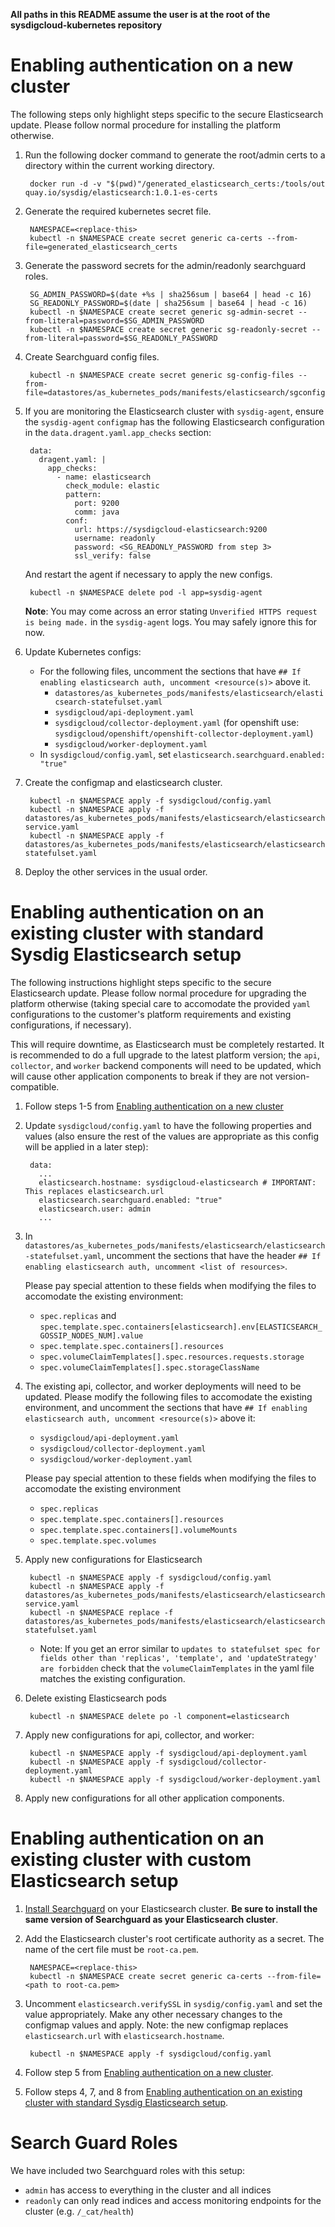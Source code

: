 **All paths in this README assume the user is at the root of the sysdigcloud-kubernetes repository**

# Enabling authentication on a new cluster

The following steps only highlight steps specific to the secure Elasticsearch update. Please follow normal procedure for installing the platform otherwise.

1. Run the following docker command to generate the root/admin certs to a directory within the current working directory.

        docker run -d -v "$(pwd)"/generated_elasticsearch_certs:/tools/out quay.io/sysdig/elasticsearch:1.0.1-es-certs

2. Generate the required kubernetes secret file.

        NAMESPACE=<replace-this>
        kubectl -n $NAMESPACE create secret generic ca-certs --from-file=generated_elasticsearch_certs

3. Generate the password secrets for the admin/readonly searchguard roles.

        SG_ADMIN_PASSWORD=$(date +%s | sha256sum | base64 | head -c 16)
        SG_READONLY_PASSWORD=$(date | sha256sum | base64 | head -c 16)
        kubectl -n $NAMESPACE create secret generic sg-admin-secret --from-literal=password=$SG_ADMIN_PASSWORD
        kubectl -n $NAMESPACE create secret generic sg-readonly-secret --from-literal=password=$SG_READONLY_PASSWORD

4. Create Searchguard config files.

        kubectl -n $NAMESPACE create secret generic sg-config-files --from-file=datastores/as_kubernetes_pods/manifests/elasticsearch/sgconfig

5. If you are monitoring the Elasticsearch cluster with `sysdig-agent`, ensure the `sysdig-agent` `configmap` has the following Elasticsearch configuration in the `data.dragent.yaml.app_checks` section:

        data:
          dragent.yaml: |
            app_checks:
              - name: elasticsearch
                check_module: elastic
                pattern:
                  port: 9200
                  comm: java
                conf:
                  url: https://sysdigcloud-elasticsearch:9200
                  username: readonly
                  password: <SG_READONLY_PASSWORD from step 3>
                  ssl_verify: false

    And restart the agent if necessary to apply the new configs.

        kubectl -n $NAMESPACE delete pod -l app=sysdig-agent

    **Note**: You may come across an error stating `Unverified HTTPS request is being made.` in the `sysdig-agent` logs. You may safely ignore this for now.

5. Update Kubernetes configs:
    * For the following files, uncomment the sections that have `## If enabling elasticsearch auth, uncomment <resource(s)>` above it.
      * `datastores/as_kubernetes_pods/manifests/elasticsearch/elasticsearch-statefulset.yaml`
      * `sysdigcloud/api-deployment.yaml`
      * `sysdigcloud/collector-deployment.yaml` (for openshift use: `sysdigcloud/openshift/openshift-collector-deployment.yaml`)
      * `sysdigcloud/worker-deployment.yaml`
    * In `sysdigcloud/config.yaml`, set `elasticsearch.searchguard.enabled: "true"`

6. Create the configmap and elasticsearch cluster.

        kubectl -n $NAMESPACE apply -f sysdigcloud/config.yaml
        kubectl -n $NAMESPACE apply -f datastores/as_kubernetes_pods/manifests/elasticsearch/elasticsearch-service.yaml
        kubectl -n $NAMESPACE apply -f datastores/as_kubernetes_pods/manifests/elasticsearch/elasticsearch-statefulset.yaml

7. Deploy the other services in the usual order.

# Enabling authentication on an existing cluster with standard Sysdig Elasticsearch setup

The following instructions highlight steps specific to the secure Elasticsearch update. Please follow normal procedure for upgrading the platform otherwise (taking special care to accomodate the provided `yaml` configurations to the customer's platform requirements and existing configurations, if necessary).

This will require downtime, as Elasticsearch must be completely restarted. It is recommended to do a full upgrade to the latest platform version; the `api`, `collector`, and `worker` backend components will need to be updated, which will cause other application components to break if they are not version-compatible.

1. Follow steps 1-5 from [Enabling authentication on a new cluster](#enabling-authentication-on-a-new-cluster)
2. Update `sysdigcloud/config.yaml` to have the following properties and values (also ensure the rest of the values are appropriate as this config will be applied in a later step):

        data:
          ...
          elasticsearch.hostname: sysdigcloud-elasticsearch # IMPORTANT: This replaces elasticsearch.url
          elasticsearch.searchguard.enabled: "true"
          elasticsearch.user: admin
          ...

3. In `datastores/as_kubernetes_pods/manifests/elasticsearch/elasticsearch-statefulset.yaml`, uncomment the sections that have the header `## If enabling elasticsearch auth, uncomment <list of resources>`.

    Please pay special attention to these fields when modifying the files to accomodate the existing environment:
    * `spec.replicas` and `spec.template.spec.containers[elasticsearch].env[ELASTICSEARCH_GOSSIP_NODES_NUM].value`
    * `spec.template.spec.containers[].resources`
    * `spec.volumeClaimTemplates[].spec.resources.requests.storage`
    * `spec.volumeClaimTemplates[].spec.storageClassName`

4. The existing api, collector, and worker deployments will need to be updated. Please modify the following files to accomodate the existing environment, and uncomment the sections that have `## If enabling elasticsearch auth, uncomment <resource(s)>` above it:
    * `sysdigcloud/api-deployment.yaml`
    * `sysdigcloud/collector-deployment.yaml`
    * `sysdigcloud/worker-deployment.yaml`

    Please pay special attention to these fields when modifying the files to accomodate the existing environment
    * `spec.replicas`
    * `spec.template.spec.containers[].resources`
    * `spec.template.spec.containers[].volumeMounts`
    * `spec.template.spec.volumes`

5. Apply new configurations for Elasticsearch

        kubectl -n $NAMESPACE apply -f sysdigcloud/config.yaml
        kubectl -n $NAMESPACE apply -f datastores/as_kubernetes_pods/manifests/elasticsearch/elasticsearch-service.yaml
        kubectl -n $NAMESPACE replace -f datastores/as_kubernetes_pods/manifests/elasticsearch/elasticsearch-statefulset.yaml

    * Note: If you get an error similar to `updates to statefulset spec for fields other than 'replicas', 'template', and 'updateStrategy' are forbidden` check that the `volumeClaimTemplates` in the yaml file matches the existing configuration.

6. Delete existing Elasticsearch pods

        kubectl -n $NAMESPACE delete po -l component=elasticsearch

7. Apply new configurations for api, collector, and worker:

        kubectl -n $NAMESPACE apply -f sysdigcloud/api-deployment.yaml
        kubectl -n $NAMESPACE apply -f sysdigcloud/collector-deployment.yaml
        kubectl -n $NAMESPACE apply -f sysdigcloud/worker-deployment.yaml

8. Apply new configurations for all other application components.

# Enabling authentication on an existing cluster with custom Elasticsearch setup

1. [Install Searchguard](https://docs.search-guard.com/latest/search-guard-installation) on your Elasticsearch cluster. **Be sure to install the same version of Searchguard as your Elasticsearch cluster**.
2. Add the Elasticsearch cluster's root certificate authority as a secret. The name of the cert file must be `root-ca.pem`.

        NAMESPACE=<replace-this>
        kubectl -n $NAMESPACE create secret generic ca-certs --from-file=<path to root-ca.pem>

3. Uncomment `elasticsearch.verifySSL` in `sysdig/config.yaml` and set the value appropriately. Make any other necessary changes to the configmap values and apply. Note: the new configmap replaces `elasticsearch.url` with `elasticsearch.hostname`.

        kubectl -n $NAMESPACE apply -f sysdigcloud/config.yaml

4. Follow step 5 from [Enabling authentication on a new cluster](#enabling-authentication-on-a-new-cluster).

5. Follow steps 4, 7, and 8 from [Enabling authentication on an existing cluster with standard Sysdig Elasticsearch setup](#enabling-authentication-on-an-existing-cluster-with-standard-sysdig-elasticsearch-setup).

# Search Guard Roles

We have included two Searchguard roles with this setup:
* `admin` has access to everything in the cluster and all indices
* `readonly` can only read indices and access monitoring endpoints for the cluster (e.g. `/_cat/health`)
